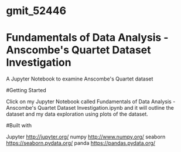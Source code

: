 # gmit_52446
# Fundamentals of Data Analysis - Anscombe's Quartet Dataset Investigation

A Jupyter Notebook to examine Anscombe's Quartet dataset

#Getting Started 

Click on my Jupyter Notebook called Fundamentals of Data Analysis - Anscombe's Quartet Dataset Investigation.ipynb and it will outline the dataset and my data exploration using plots of the dataset.

#Built with 

Jupyter http://jupyter.org/
numpy   http://www.numpy.org/
seaborn https://seaborn.pydata.org/
panda   https://pandas.pydata.org/
